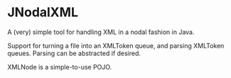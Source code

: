 JNodalXML
=========

A (very) simple tool for handling XML in a nodal fashion in Java.

Support for turning a file into an XMLToken queue, and parsing XMLToken queues. Parsing can be abstracted if desired.

XMLNode is a simple-to-use POJO.